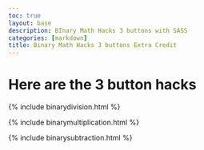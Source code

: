 ```yaml
---
toc: true
layout: base
description: BInary Math Hacks 3 buttons with SASS
categories: [markdown]
title: Binary Math Hacks 3 buttons Extra Credit
---
```


# Here are the 3 button hacks
{% include binarydivision.html %}

{% include binarymultiplication.html %}

{% include binarysubtraction.html %}